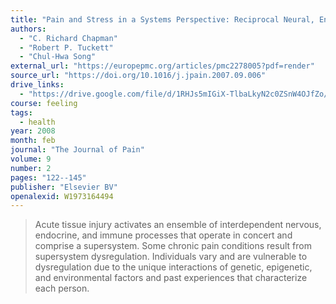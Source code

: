 ```yaml
---
title: "Pain and Stress in a Systems Perspective: Reciprocal Neural, Endocrine, and Immune Interactions"
authors:
  - "C. Richard Chapman"
  - "Robert P. Tuckett"
  - "Chul-Hwa Song"
external_url: "https://europepmc.org/articles/pmc2278005?pdf=render"
source_url: "https://doi.org/10.1016/j.jpain.2007.09.006"
drive_links:
  - "https://drive.google.com/file/d/1RHJs5mIGiX-TlbaLkyN2c0ZSnW4OJfZo/view?usp=drivesdk"
course: feeling
tags:
  - health
year: 2008
month: feb
journal: "The Journal of Pain"
volume: 9
number: 2
pages: "122--145"
publisher: "Elsevier BV"
openalexid: W1973164494
---
```


> Acute tissue injury activates an ensemble of interdependent nervous, endocrine, and immune processes that operate in concert and comprise a supersystem.
> Some chronic pain conditions result from supersystem dysregulation.
> Individuals vary and are vulnerable to dysregulation due to the unique interactions of genetic, epigenetic, and environmental factors and past experiences that characterize each person.

